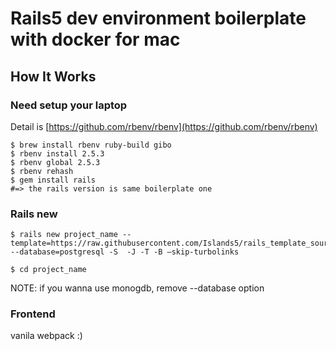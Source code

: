 # Rails5 dev environment boilerplate with docker for mac

## How It Works

### Need setup your laptop

Detail is [https://github.com/rbenv/rbenv](https://github.com/rbenv/rbenv)

```
$ brew install rbenv ruby-build gibo
$ rbenv install 2.5.3
$ rbenv global 2.5.3
$ rbenv rehash
$ gem install rails
#=> the rails version is same boilerplate one
```

### Rails new

```
$ rails new project_name --template=https://raw.githubusercontent.com/Islands5/rails_template_source/master/template.rb --database=postgresql -S  -J -T -B —skip-turbolinks

$ cd project_name
```

NOTE: if you wanna use monogdb, remove --database option

### Frontend

vanila webpack :)

```
```
